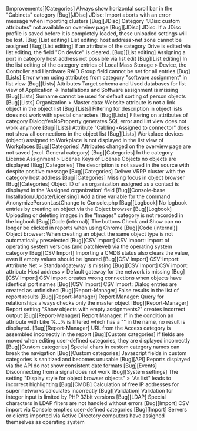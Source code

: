 [Improvements][Categories]                        Always show horizontal scroll bar in the "Cabinets" category
[Bug][JDisc]                                      JDisc: Import aborts with an error message when importing clusters
[Bug][JDisc]                                      Category "JDisc custom attributes" not available on overview page
[Bug][JDisc]                                      JDisc: If a JDisc profile is saved before it is completely loaded, these unloaded settings will be lost.
[Bug][List editing]                               List editing: host address>net zone cannot be assigned
[Bug][List editing]                               If an attribute of the category Drive is edited via list editing, the field "On device" is cleared.
[Bug][List editing]                               Assigning a port in category host address not possible via list edit
[Bug][List editing]                               In the list editing of the category entries of Local Mass Storage > Device, the Controller and Hardware RAID Group field cannot be set for all entries
[Bug][Lists]                                      Error when using attributes from category "software assignment" in list view
[Bug][Lists]                                      Attributes Target schema and Used databases for list view of Application -> Installations and Software assignment is missing
[Bug][Lists]                                      Surname cannot be used for default sorting of person objects
[Bug][Lists]                                      Organization > Master data: Website attribute is not a link object in the object list
[Bug][Lists]                                      Filtering for description in object lists does not work with special characters
[Bug][Lists]                                      Filtering on attributes of category DialogYesNoProperty generates SQL error and list view does not work anymore
[Bug][Lists]                                      Attribute "Cabling>Assigned to connector" does not show all connections in the object list
[Bug][Lists]                                      Workplace devices (object) assigned to Workplace is not displayed in the list view of Workplaces
[Bug][Categories]                                 Attributes changed on the overview page are not saved (excl. General category)
[Bug][Categories]                                 In the category License Assignment > License Keys of License Objects no objects are displayed
[Bug][Categories]                                 The description is not saved in the source with despite positive message
[Bug][Categories]                                 Deliver VRRP cluster with the category host address
[Bug][Categories]                                 Missing focus in object browser
[Bug][Categories]                                 Object ID of an organization assigned as a contact is displayed in the 'Assigned organization' field
[Bug][Console-base Installation/Update/Licensing] Add a time variable for the command AnonymizePersonLastChange to Console.php
[Bug][Logbook]                                    No logbook entries by creating an object via the Object browser
[Bug][Logbook]                                    Uploading or deleting images in the "Images" category is not recorded in the logbook
[Bug][Code (internal)]                            The buttons Check and Show can no longer be clicked in reports when using Chrome
[Bug][Code (internal)]                            Object browser: When creating an object the same object type is not automatically preselected
[Bug][CSV Import]                                 CSV Import: Import of operating system versions (and patchlevel) via the operating system category
[Bug][CSV Import]                                 Importing a CMDB status also clears the value, even if empty values should be ignored
[Bug][CSV Import]                                 CSV-Import: Attribute Net > Standardgateway is missing
[Bug][CSV Import]                                 CSV import: attribute Host address > Default gateway for the network is missing
[Bug][CSV Import]                                 CSV import creates wrong connections when objects have identical port names
[Bug][CSV Import]                                 CSV Import: Dialog entries are created as unfinished
[Bug][Report-Manager]                             False results in the list of report results
[Bug][Report-Manager]                             Report Manager: Query for relationships always checks only the master object
[Bug][Report-Manager]                             Report setting "Show objects with empty assignments?" creates incorrect output
[Bug][Report-Manager]                             Report Manager: If in the condition an attribute with Like %...% is filtered which has a "\" in the name, no result is displayed.
[Bug][Report-Manager]                             URL from the Access category is assembled incorrectly in the report
[Bug][Custom categories]                          If fields are moved when editing user-defined categories, they are displayed incorrectly
[Bug][Custom categories]                          Special chars in custom category names can break the navigation
[Bug][Custom categories]                          Javascript fields in custom categories is sanitized and becomes unusable
[Bug][API]                                        Reports displayed via the API do not show consistent date formats
[Bug][Events]                                     Disconnecting from a signal does not work
[Bug][System settings]                            The setting "Display style for object browser objects" > "As list" leads to incorrect highlighting
[Bug][CMDB]                                       Calculation of free IP addresses for super networks calculates incorrectly
[Bug][Validation]                                 Validation for integer input is limited by PHP 32bit versions
[Bug][LDAP]                                       Special characters in LDAP filters are not handled without errors
[Bug][Import]                                     CSV import via Console empties user-defined categories
[Bug][Import]                                     Servers or clients imported via Active Directory computers have assigned themselves as operating system